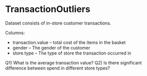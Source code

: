 # TransactionOutliers

Dataset consists of in-store customer transactions. 

Columns:
-	transaction.value – total cost of the items in the basket
-	gender – The gender of the customer
-	store.type – The type of store the transaction occurred in

Q1) What is the average transaction value?
Q2) Is there significant difference between spend in different store types?
